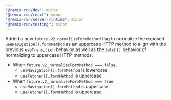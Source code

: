 ```yaml
---
"@remix-run/dev": minor
"@remix-run/react": minor
"@remix-run/server-runtime": minor
"@remix-run/testing": minor
---
```


Added a new `future.v2_normalizeFormMethod` flag to normalize the exposed `useNavigation().formMethod` as an uppercase HTTP method to align with the previous `useTransition` behavior as well as the `fetch()` behavior of normalizing to uppercase HTTP methods.

* When `future.v2_normalizeFormMethod === false`,
  * `useNavigation().formMethod` is lowercase
  * `useFetcher().formMethod` is uppercase
* When `future.v2_normalizeFormMethod === true`:
  * `useNavigation().formMethod` is uppercase
  * `useFetcher().formMethod` is uppercase
